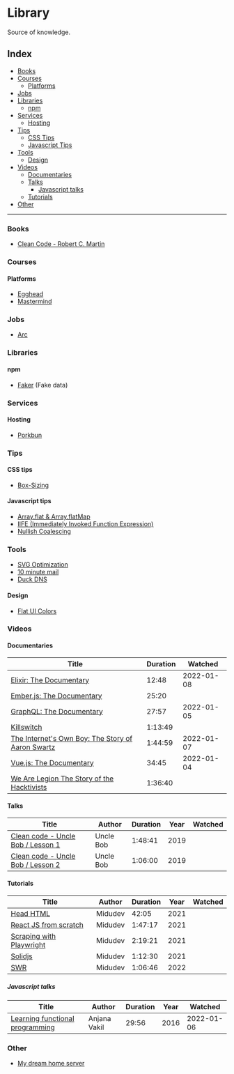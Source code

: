 # Library

Source of knowledge.

## Index

- [Books](#Books)
- [Courses](#Courses)
  - [Platforms](#Platforms)
- [Jobs](#Jobs)
- [Libraries](#Libraries)
  - [npm](#npm)
- [Services](#Services)
  - [Hosting](#Hosting)
- [Tips](#Tips)
  - [CSS Tips](#CSS-tips)
  - [Javascript Tips](#Javascript-tips)
- [Tools](#Tools)
  - [Design](#Design)
- [Videos](#Videos)
  - [Documentaries](#Documentaries)
  - [Talks](#Talks)
    - [Javascript talks](#javascript-talks)
  - [Tutorials](#Tutorials)
- [Other](#Other)

---

### Books

- [Clean Code - Robert C. Martin](https://gist.github.com/wojteklu/73c6914cc446146b8b533c0988cf8d29)

### Courses

#### Platforms

- [Egghead](https://egghead.io/)
- [Mastermind](https://www.mastermind.ac/)

### Jobs

- [Arc](https://arc.dev/)

### Libraries

#### npm

- [Faker](https://www.npmjs.com/package/faker/v/5.5.3) (Fake data)

### Services

#### Hosting

- [Porkbun](https://porkbun.com/)

### Tips

#### CSS tips

- [Box-Sizing](https://www.youtube.com/watch?v=Vx854s9YE78)

#### Javascript tips

- [Array.flat & Array.flatMap](https://www.youtube.com/watch?v=em_Vh7ZGrnw)
- [IIFE (Immediately Invoked Function Expression)](https://www.youtube.com/watch?v=yK_vE6ghox8)
- [Nullish Coalescing](https://www.youtube.com/watch?v=UYjZ0MDUkn0)

### Tools

- [SVG Optimization](https://jakearchibald.github.io/svgomg/)
- [10 minute mail](https://10minutemail.com/)
- [Duck DNS](https://www.duckdns.org/)

#### Design

- [Flat UI Colors](https://flatuicolors.com/)

### Videos

#### Documentaries

| Title                                                                                            | Duration | Watched    |
|--------------------------------------------------------------------------------------------------|----------|------------|
| [Elixir: The Documentary](https://www.youtube.com/watch?v=lxYFOM3UJzo)                           | 12:48    | 2022-01-08 |
| [Ember.js: The Documentary](https://www.youtube.com/watch?v=Cvz-9ccflKQ)                         | 25:20    |            |
| [GraphQL: The Documentary](https://www.youtube.com/watch?v=783ccP__No8)                          | 27:57    | 2022-01-05 |
| [Killswitch](https://www.youtube.com/watch?v=qW1QWot_NUE)                                        | 1:13:49  |            |
| [The Internet's Own Boy: The Story of Aaron Swartz](https://www.youtube.com/watch?v=9vz06QO3UkQ) | 1:44:59  | 2022-01-07 |
| [Vue.js: The Documentary](https://www.youtube.com/watch?v=OrxmtDw4pVI)                           | 34:45    | 2022-01-04 |
| [We Are Legion The Story of the Hacktivists](https://www.youtube.com/watch?v=4D1WJsdu6W8)        | 1:36:40  |            |

#### Talks

| Title                                                                            | Author    | Duration | Year | Watched |
|----------------------------------------------------------------------------------|-----------|----------|------|---------|
| [Clean code - Uncle Bob / Lesson 1](https://www.youtube.com/watch?v=7EmboKQH8lM) | Uncle Bob | 1:48:41  | 2019 |         |
| [Clean code - Uncle Bob / Lesson 2](https://www.youtube.com/watch?v=2a_ytyt9sf8) | Uncle Bob | 1:06:00  | 2019 |         |

#### Tutorials

| Title                                                                   | Author  | Duration | Year | Watched |
|-------------------------------------------------------------------------|---------|----------|------|---------|
| [Head HTML](https://www.youtube.com/watch?v=kzoRE3kttms)                | Midudev | 42:05    | 2021 |         |
| [React JS from scratch](https://www.youtube.com/watch?v=T_j60n1zgu0)    | Midudev | 1:47:17  | 2021 |         |
| [Scraping with Playwright](https://www.youtube.com/watch?v=YjbRkt8cew8) | Midudev | 2:19:21  | 2021 |         |
| [Solidjs](https://www.youtube.com/watch?v=SvFoN9r0xXM)                  | Midudev | 1:12:30  | 2021 |         |
| [SWR](https://www.youtube.com/watch?v=feJtBI_HL6M)                      | Midudev | 1:06:46  | 2022 |         |

##### Javascript talks

| Title                                                                          | Author       | Duration | Year | Watched    |
|--------------------------------------------------------------------------------|--------------|----------|------|------------|
| [Learning functional programming](https://www.youtube.com/watch?v=e-5obm1G_FY) | Anjana Vakil | 29:56    | 2016 | 2022-01-06 |

### Other

- [My dream home server](https://www.youtube.com/watch?v=f5jNJDaztqk)
